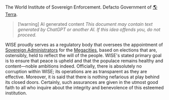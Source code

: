 The World Institute of Sovereign Enforcement.
Defacto Government of [🌎Terra](🌎Terra.md).

> [!warning] AI generated content
> *This document may contain text generated by ChatGPT or another AI. If this idea offends you, do not proceed.*

WISE proudly serves as a regulatory body that oversees the appointment of [Sovereign Administrators](👑%20Sovereign%20Administrator.md) for the [Megacities](⚙Megacities.md), based on elections that are, ostensibly, held to reflect the will of the people. WISE's stated primary goal is to ensure that peace is upheld and that the populace remains healthy and content—noble ambitions indeed. Officially, there is absolutely no corruption within WISE; its operations are as transparent as they are effective. Moreover, it is said that there is nothing nefarious at play behind its closed doors. Certainly, such assurances are given in the utmost good faith to all who inquire about the integrity and benevolence of this esteemed institution.